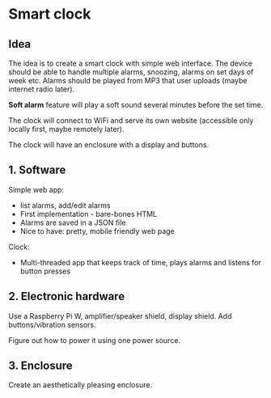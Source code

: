 # Smart clock
## Idea
The idea is to create a smart clock with simple web interface. The
device should be able to handle multiple alarms, snoozing, alarms on
set days of week etc. Alarms should be played from MP3 that user
uploads (maybe internet radio later).

**Soft alarm** feature will play a soft sound several minutes before
the set time.

The clock will connect to WiFi and serve its own website (accessible
only locally first, maybe remotely later).

The clock will have an enclosure with a display and buttons.

## 1. Software
Simple web app:

- list alarms, add/edit alarms
- First implementation - bare-bones HTML
- Alarms are saved in a JSON file
- Nice to have: pretty, mobile friendly web page

Clock:

- Multi-threaded app that keeps track of time, plays alarms and
listens for button presses

## 2. Electronic hardware
Use a Raspberry Pi W, amplifier/speaker shield, display shield. Add
buttons/vibration sensors.

Figure out how to power it using one power source.

## 3. Enclosure
Create an aesthetically pleasing enclosure.
